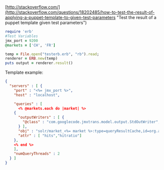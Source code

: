 
[http://stackoverflow.com/](http://stackoverflow.com/questions/18202485/how-to-test-the-result-of-applying-a-puppet-template-to-given-test-parameters "Test the result of a puppet template given test parameters")

```ruby
require 'erb'
#Test Variables
jmx_port = 9200
@markets = ['CH', 'FR']

temp = File.open("testerb.erb", "rb").read;
renderer = ERB.new(temp)
puts output = renderer.result()
```

Template example:

```json
{
  "servers" : [ {
    "port" : "<%= jmx_port %>",
    "host" : "localhost",

    "queries" : [
      <% @markets.each do |market| %>
    {
      "outputWriters" : [ {
        "@class" : "com.googlecode.jmxtrans.model.output.StdOutWriter",
      } ],
      "obj" : "solr/market_<%= market %>:type=queryResultCache,id=org.apache.solr.search.LRUCache",
      "attr" : [ "hits","hitratio"]
    },
    <% end %>
    ],
    "numQueryThreads" : 2
  } ]
}
```
